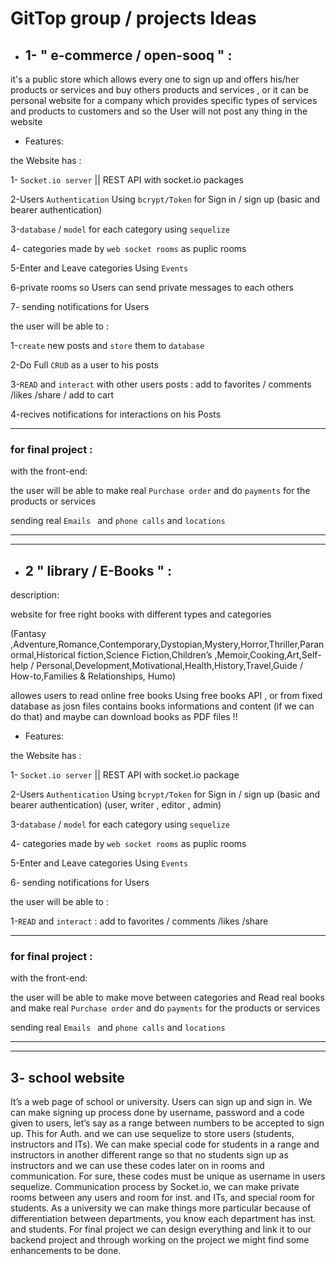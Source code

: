 # GitTop group / projects Ideas



- ## 1-  " e-commerce / open-sooq " :
it's a public store  which allows every one to sign up and offers his/her products or services and buy others products and services , or it can be personal website for  a company which provides specific types of services and products to customers and so the User will not post any thing in the website 



-  Features:

the Website has :

1- `Socket.io server` || REST API with socket.io packages

2-Users `Authentication` Using `bcrypt/Token`  for Sign in / sign up (basic and bearer authentication)

3-`database` / `model` for each category using `sequelize `

4- categories made by `web socket rooms` as puplic rooms  

5-Enter and Leave categories Using `Events`

6-private rooms so Users can send private messages to each others  

7- sending notifications for Users 


 the user will be able to :

1-`create` new posts and `store` them to `database`

2-Do Full `CRUD` as a user to his posts

3-`READ` and `interact` with other users posts : add to favorites / comments /likes /share / add to cart

4-recives notifications for interactions on his Posts

----------

### for final project : 


with the front-end:

the user will be able to make real `Purchase order` and do `payments` for the products or services 

sending real `Emails ` and `phone calls` and `locations`


-------------
--------
- ## 2  " library / E-Books " :
description: 

website for free right books with different types and categories 

(Fantasy ,Adventure,Romance,Contemporary,Dystopian,Mystery,Horror,Thriller,Paranormal,Historical fiction,Science Fiction,Children’s ,Memoir,Cooking,Art,Self-help / Personal,Development,Motivational,Health,History,Travel,Guide / How-to,Families & Relationships, Humo)

allowes users to read online free books Using free books API , or from fixed database as josn files contains books informations and content (if we can do that)  and maybe can download books as PDF files !! 

-  Features:

the Website has :

1- `Socket.io server` || REST API with socket.io package

2-Users `Authentication` Using `bcrypt/Token`  for Sign in / sign up (basic and bearer authentication)
(user, writer , editor , admin)

3-`database` / `model` for each category using `sequelize `

4- categories made by `web socket rooms` as puplic rooms  

5-Enter and Leave categories Using `Events`

6- sending notifications for Users 


 the user will be able to :

1-`READ` and `interact` : add to favorites / comments /likes /share 


----------

### for final project : 


with the front-end:

the user will be able to make move between categories and Read real books and make real `Purchase order` and do `payments` for the products or services 

sending real `Emails ` and `phone calls` and `locations`

--------
----

## 3- school website
It’s a web page of school or university. 
Users can sign up and sign in. We can make signing up process done by username, password and a code given to users, let’s say as a range between numbers to be accepted to sign up. This for Auth. and we can use sequelize to store users (students, instructors and ITs). We can make special code for students in a range and instructors in another different range so that no students sign up as instructors and we can use these codes later on in rooms and communication. For sure, these codes must be unique as username in users sequelize. 
Communication process by Socket.io, we can make private rooms between any users and room for inst. and ITs, and special room for students. As a university we can make things more particular because of differentiation between departments, you know each department has inst. and students.
For final project we can design everything and link it to our backend project and through working on the project we might find some enhancements to be done.